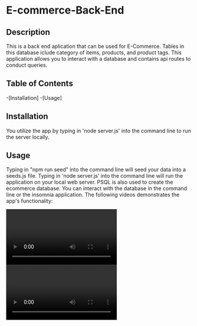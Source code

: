 # E-commerce-Back-End

## Description

This is a back end aplication that can be used for E-Commerce. Tables in this database iclude category of items, products, and product tags. This application allows you to interact with a database and contains api routes to conduct queries.

## Table of Contents
-[Installation]
-[Usage]


## Installation

You utilize the app by typing in 'node server.js' into the command line to run the server locally.

## Usage

Typing in "npm run seed" into the command line will seed your data into a seeds.js file. Typing in 'node server.js' into the command line will run the application on your local web server. PSQL is also used to create the ecommerce database. You can interact with the database in the command line or the insomnia application. The following videos demonstrates the app's functionality:

<video controls src="Untitled_ May 31, 2024 12_11 AM.mp4" title="Title"></video>
<video controls src="Untitled_ May 31, 2024 12_35 AM.mp4" title="Title"></video>